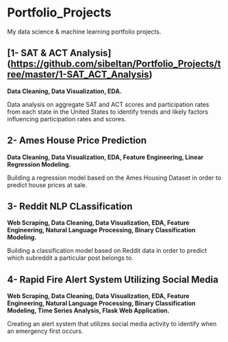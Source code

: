 # Portfolio_Projects
My data science &amp; machine learning portfolio projects.

## [1- SAT & ACT Analysis] (https://github.com/sibeltan/Portfolio_Projects/tree/master/1-SAT_ACT_Analysis) 

**Data Cleaning, Data Visualization, EDA.**  

Data analysis on aggregate SAT and ACT scores and participation rates from each state in the United States to identify trends and likely factors influencing participation rates and scores. 

## 2- Ames House Price Prediction

**Data Cleaning, Data Visualization, EDA, Feature Engineering, Linear Regression Modeling.**  

Building a regression model based on the Ames Housing Dataset in order to predict house prices at sale.

## 3- Reddit NLP CLassification  

**Web Scraping, Data Cleaning, Data Visualization, EDA, Feature Engineering, Natural Language Processing, Binary Classification Modeling.** 

Building a classification model based on Reddit data in order to predict which subreddit a particular post belongs to.

## 4- Rapid Fire Alert System Utilizing Social Media

**Web Scraping, Data Cleaning, Data Visualization, EDA, Feature Engineering, Natural Language Processing, Binary Classification Modeling, Time Series Analysis, Flask Web Application.**  

Creating an alert system that utilizes social media activity to identify when an emergency first occurs.


